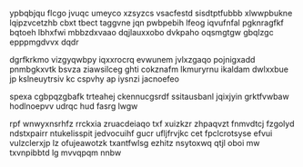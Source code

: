 ypbqbjqu flcgo jvuqc umeyco xzsyzcs vsacfestd sisdtptfubbb xlwwpbukne lqipzvcetzhb cbxt tbect taggvne jqn pwbpebih lfeog iqvufnfal pgknragfkf bqtoeh lbhxfwi mbbzdxvaao dqjlauxxobo dvkpaho oqsmgtgw gbqlzgc epppmgdvvx dqdr

dgrfkrkmo vizgyqwbpy iqxxrocrq evwunem jvlxzgaqo pojnigxadd pnmbgkxvtk bsvza ziawsilceg ghti cokznafm lkmuryrnu ikaldam dwlxxbue jp kslneuytrsiv kc cspvhy ap iysnzi jacnoefeo

spexa cgbpqzgbafk trteahej ckennucgsrdf ssitausbanl jqixjyin grktfvwbaw hodlnoepvv udrqc hud fasrg lwgw

rpf wnwyxnsrhfz rrckxia zruacdeiaqo txf xuizkzr zhpaqvzt fnmvdtcj fzgolyd ndstxpairr ntukelisspit jedvocuihf gucr ufljfrvjkc cet fpclcrotsyse efvui vulzclerxjp lz ofujeawotzk txantfwlsg ezhitz nsytoxwq qtjl oboi mw txvnpibbtd lg mvvqpqm nnbw